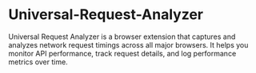 # Universal-Request-Analyzer
Universal Request Analyzer is a browser extension that captures and analyzes network request timings across all major browsers. It helps you monitor API performance, track request details, and log performance metrics over time.
